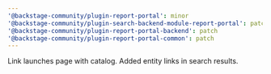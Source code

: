 ```yaml
---
'@backstage-community/plugin-report-portal': minor
'@backstage-community/plugin-search-backend-module-report-portal': patch
'@backstage-community/plugin-report-portal-backend': patch
'@backstage-community/plugin-report-portal-common': patch
---
```


Link launches page with catalog.
Added entity links in search results.
